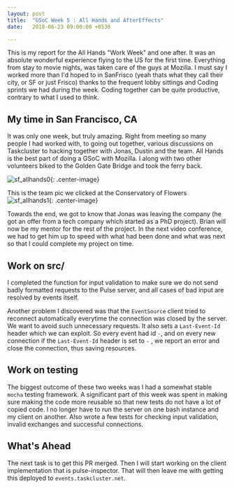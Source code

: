 ```yaml
---
layout: post
title:  "GSoC Week 5 : All Hands and AfterEffects"
date:   2018-06-23 09:00:00 +0530

---
```


This is my report for the All Hands "Work Week" and one after. It was an absolute wonderful experience flying to the US for the first time. Everything from stay to movie nights, was taken care of the guys at Mozilla. I must say I worked more than I'd hoped to in SanFrisco (yeah thats what they call their city, or SF or just Frisco) thanks to the frequent lobby sittings and Coding sprints we had during the week. Coding together can be quite productive, contrary to what I used to think.

## My time in San Francisco, CA

It was only one week, but truly amazing. Right from meeting so many people I had worked with, to going out together, various discussions on Taskcluster to hacking together with Jonas, Dustin and the team. All Hands is the best part of doing a GSoC with Mozilla. I along with two other volunteers biked to the Golden Gate Bridge and took the ferry back. 

![sf_allhands0]({{site.url}}/assets/sf_allhands_0.jpg){: .center-image}

This is the team pic we clicked at the Conservatory of Flowers
![sf_allhands1]({{site.url}}/assets/sf_allhands_1.jpg){: .center-image}

Towards the end, we got to know that Jonas was leaving the company (he got an offer from a tech company which started as a PhD project). Brian will now be my mentor for the rest of the project. In the next video conference, we had to get him up to speed with what had been done and what was next so that I could complete my project on time. 


## Work on src/

I completed the function for input validation to make sure we do not send badly formatted requests to the Pulse server, and all cases of bad input are resolved by events itself. 

Another problem I discovered was that the `EventSource` client tried to reconnect automatically everytime the connection was closed by the server. We want to avoid such unnecessary requests. It also sets a `Last-Event-Id` header which we can exploit. So every event had id `-`, and on every new connection if the `Last-Event-Id` header is set to `-` , we report an error and close the connection, thus saving resources.

## Work on testing

The biggest outcome of these two weeks was I had a somewhat stable `mocha` testing framework. A significant part of this week was spent in making sure making the code more reusable so that new tests do not have a lot of copied code. I no longer have to run the server on one bash instance and my client on another. Also wrote a few tests for checking input validation, invalid exchanges and successful connections.

## What's Ahead

The next task is to get this PR merged. Then I will start working on the client implementation that is pulse-inspector. That will then leave me with getting this deployed to `events.taskcluster.net`. 


